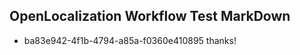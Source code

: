 ## OpenLocalization Workflow Test MarkDown
* ba83e942-4f1b-4794-a85a-f0360e410895 thanks!

<!--HONumber=Aug16_HO4-->


